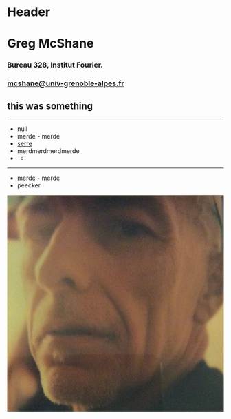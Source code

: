
# Header

# Greg McShane

### Bureau 328, Institut Fourier.
### mcshane@univ-grenoble-alpes.fr


## this was something

---

- null
- merde - merde
- [serre](J-P-Serre-Cours-d-arithmetique-1994.pdf)
- merdmerdmerdmerde
- -

---

- merde - merde
- peecker


![whateever](me.jpg)
